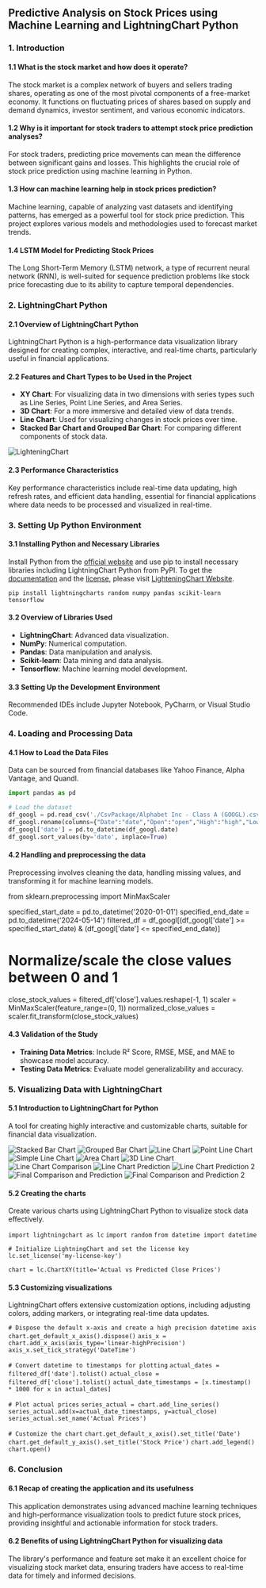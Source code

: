## Predictive Analysis on Stock Prices using Machine Learning and LightningChart Python

### 1. Introduction

#### 1.1 What is the stock market and how does it operate?
The stock market is a complex network of buyers and sellers trading shares, operating as one of the most pivotal components of a free-market economy. It functions on fluctuating prices of shares based on supply and demand dynamics, investor sentiment, and various economic indicators.

#### 1.2 Why is it important for stock traders to attempt stock price prediction analyses?
For stock traders, predicting price movements can mean the difference between significant gains and losses. This highlights the crucial role of stock price prediction using machine learning in Python.

#### 1.3 How can machine learning help in stock prices prediction?
Machine learning, capable of analyzing vast datasets and identifying patterns, has emerged as a powerful tool for stock price prediction. This project explores various models and methodologies used to forecast market trends.

#### 1.4 LSTM Model for Predicting Stock Prices
The Long Short-Term Memory (LSTM) network, a type of recurrent neural network (RNN), is well-suited for sequence prediction problems like stock price forecasting due to its ability to capture temporal dependencies.

### 2. LightningChart Python

#### 2.1 Overview of LightningChart Python
LightningChart Python is a high-performance data visualization library designed for creating complex, interactive, and real-time charts, particularly useful in financial applications.

#### 2.2 Features and Chart Types to be Used in the Project
- **XY Chart**: For visualizing data in two dimensions with series types such as Line Series, Point Line Series, and Area Series.
- **3D Chart**: For a more immersive and detailed view of data trends.
- **Line Chart**: Used for visualizing changes in stock prices over time.
- **Stacked Bar Chart and Grouped Bar Chart**: For comparing different components of stock data.

![LighteningChart](./images/LightningChart.png)

#### 2.3 Performance Characteristics
Key performance characteristics include real-time data updating, high refresh rates, and efficient data handling, essential for financial applications where data needs to be processed and visualized in real-time.

### 3. Setting Up Python Environment

#### 3.1 Installing Python and Necessary Libraries
Install Python from the [official website](https://www.python.org/downloads/) and use pip to install necessary libraries including LightningChart Python from PyPI. To get the [documentation](https://lightningchart.com/python-charts/docs/) and the [license](https://lightningchart.com/python-charts/), please visit [LighteningChart Website](https://lightningchart.com/).

```pip install lightningcharts random numpy pandas scikit-learn tensorflow```

#### 3.2 Overview of Libraries Used
- **LightningChart**: Advanced data visualization.
- **NumPy**: Numerical computation.
- **Pandas**: Data manipulation and analysis.
- **Scikit-learn**: Data mining and data analysis.
- **Tensorflow**: Machine learning model development.

#### 3.3 Setting Up the Development Environment
Recommended IDEs include Jupyter Notebook, PyCharm, or Visual Studio Code.

### 4. Loading and Processing Data

#### 4.1 How to Load the Data Files
Data can be sourced from financial databases like Yahoo Finance, Alpha Vantage, and Quandl.

```python
import pandas as pd

# Load the dataset
df_googl = pd.read_csv('./CsvPackage/Alphabet Inc - Class A (GOOGL).csv')
df_googl.rename(columns={"Date":"date","Open":"open","High":"high","Low":"low","Close":"close"}, inplace=True)
df_googl['date'] = pd.to_datetime(df_googl.date)
df_googl.sort_values(by='date', inplace=True)
```


#### 4.2 Handling and preprocessing the data
Preprocessing involves cleaning the data, handling missing values, and transforming it for machine learning models.

from sklearn.preprocessing import MinMaxScaler

specified_start_date = pd.to_datetime('2020-01-01')
specified_end_date = pd.to_datetime('2024-05-14')
filtered_df = df_googl[(df_googl['date'] >= specified_start_date) & (df_googl['date'] <= specified_end_date)]

# Normalize/scale the close values between 0 and 1
close_stock_values = filtered_df['close'].values.reshape(-1, 1)
scaler = MinMaxScaler(feature_range=(0, 1))
normalized_close_values = scaler.fit_transform(close_stock_values)

#### 4.3 Validation of the Study
- **Training Data Metrics**: Include R² Score, RMSE, MSE, and MAE to showcase model accuracy.
- **Testing Data Metrics**: Evaluate model generalizability and accuracy.

### 5. Visualizing Data with LightningChart

#### 5.1 Introduction to LightningChart for Python
A tool for creating highly interactive and customizable charts, suitable for financial data visualization.

![Stacked Bar Chart](./images/Stacked%20Bar%20Chart.png)
![Grouped Bar Chart](./images/Grouped%20Bar%20Chart.png)
![Line Chart](./images/Line%20Chart.png)
![Point Line Chart](./images/Point%20Line%20Chart.png)
![Simple Line Chart](./images/Simple%20Line%20Chart.png)
![Area Chart](./images/Area%20Chart.png)
![3D Line Chart](./images/3D%20Line%20Chart.png)
![Line Chart Comparison](./images/Line%20Chart%20Comparison.png)
![Line Chart Prediction](./images/Line%20Chart%20Prediction.png)
![Line Chart Prediction 2](./images/Line%20Chart%20Prediction%202.png)
![Final Comparison and Prediction](./images/Final%20Comparison%20and%20Prediction.png)
![Final Comparison and Prediction 2](./images/Final%20Comparison%20and%20Prediction%202.png)

#### 5.2 Creating the charts
Create various charts using LightningChart Python to visualize stock data effectively.

```import lightningchart as lc```
```import random```
```from datetime import datetime```

```# Initialize LightningChart and set the license key```
```lc.set_license('my-license-key')```

```chart = lc.ChartXY(title='Actual vs Predicted Close Prices')```

#### 5.3 Customizing visualizations
LightningChart offers extensive customization options, including adjusting colors, adding markers, or integrating real-time data updates.

```# Dispose the default x-axis and create a high precision datetime axis```
```chart.get_default_x_axis().dispose()```
```axis_x = chart.add_x_axis(axis_type='linear-highPrecision')```
```axis_x.set_tick_strategy('DateTime')```

```# Convert datetime to timestamps for plotting```
```actual_dates = filtered_df['date'].tolist()```
```actual_close = filtered_df['close'].tolist()```
```actual_date_timestamps = [x.timestamp() * 1000 for x in actual_dates]```

```# Plot actual prices```
```series_actual = chart.add_line_series()```
```series_actual.add(x=actual_date_timestamps, y=actual_close)```
```series_actual.set_name('Actual Prices')```

```# Customize the chart```
```chart.get_default_x_axis().set_title('Date')```
```chart.get_default_y_axis().set_title('Stock Price')```
```chart.add_legend()```
```chart.open()```

### 6. Conclusion

#### 6.1 Recap of creating the application and its usefulness
This application demonstrates using advanced machine learning techniques and high-performance visualization tools to predict future stock prices, providing insightful and actionable information for stock traders.

#### 6.2 Benefits of using LightningChart Python for visualizing data
The library's performance and feature set make it an excellent choice for visualizing stock market data, ensuring traders have access to real-time data for timely and informed decisions.
